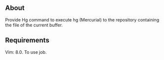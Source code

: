 ## About

Provide Hg command to execute hg (Mercurial) to the repository containing the file of the current buffer.

## Requirements

Vim: 8.0. To use job.

